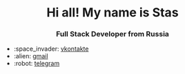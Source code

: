 <div id="header" align="center">
  <h1>Hi all! My name is Stas</h1>
  <h3>Full Stack Developer from Russia</h3>
</div>

<ul>
  <li>
    :space_invader:
    <a href="https://vk.com/bard_toyn">
      vkontakte
    </a>
  </li>
  <li>
    :alien:
    <a href="mailto:blinkdewalker0708@gmail.com">
      gmail
    </a>
  </li>
  <li>
    :robot:
    <a href="https://t.me/EobardThawne1">
      telegram
    </a>
  </li>
</ul>

